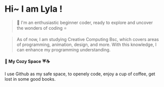 # Hi~  I am Lyla !  

>🌸 I'm an enthusiastic beginner coder, ready to explore and uncover the wonders of coding ⭐
  
>  As of now, I am studying Creative Computing Bsc, which covers areas of programming, animation, design, and more.
>  With this knowledge, I can enhance my programming understanding.
#### 📃 My Cozy Space ☔☕
I use Github as my safe space, to openely code, enjoy a cup of coffee, get lost in some good books.
